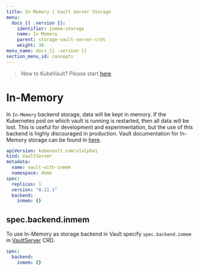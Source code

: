 ```yaml
---
title: In Memory | Vault Server Storage
menu:
  docs_{{ .version }}:
    identifier: inmem-storage
    name: In Memory
    parent: storage-vault-server-crds
    weight: 30
menu_name: docs_{{ .version }}
section_menu_id: concepts
---
```


> New to KubeVault? Please start [here](/docs/concepts/README.md).

# In-Memory

In `In-Memory` backend storage, data will be kept in memory. If the Kubernetes pod on which vault is running is restarted, then all data will be lost. This is useful for development and experimentation, but the use of this backend is highly discouraged in production. Vault documentation for In-Memory storage can be found in [here](https://www.vaultproject.io/docs/configuration/storage/in-memory.html).

```yaml
apiVersion: kubevault.com/v1alpha1
kind: VaultServer
metadata:
  name: vault-with-inmem
  namespace: demo
spec:
  replicas: 1
  version: "0.11.1"
  backend:
    inmem: {}
```

## spec.backend.inmem

To use In-Memory as storage backend in Vault specify `spec.backend.inmem` in [VaultServer](/docs/concepts/vault-server-crds/vaultserver.md) CRD.

```yaml
spec:
  backend:
    inmem: {}
```

